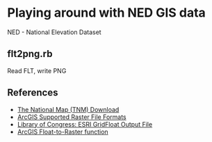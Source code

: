 # Playing around with NED GIS data

NED - National Elevation Dataset

## flt2png.rb

Read FLT, write PNG

## References

- [The National Map (TNM)
  Download](https://viewer.nationalmap.gov/basic/#productSearch)
- [ArcGIS Supported Raster File
  Formats](http://pro.arcgis.com/en/pro-app/help/data/imagery/supported-raster-dataset-file-formats.htm)
- [Library of Congress: ESRI GridFloat Output
  File](https://www.loc.gov/preservation/digital/formats/fdd/fdd000422.shtml)
- [ArcGIS Float-to-Raster
  function](http://desktop.arcgis.com/en/arcmap/10.3/tools/conversion-toolbox/float-to-raster.htm)
